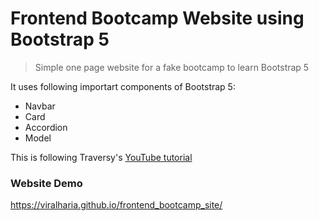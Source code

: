 # Frontend Bootcamp Website using Bootstrap 5

> Simple one page website for a fake bootcamp to learn Bootstrap 5

It uses following importart components of Bootstrap 5:
* Navbar
* Card
* Accordion
* Model

This is following Traversy's [YouTube tutorial](https://www.youtube.com/watch?v=4sosXZsdy-s&t=186s)

### Website Demo
https://viralharia.github.io/frontend_bootcamp_site/